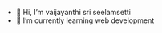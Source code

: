 - 👋 Hi, I’m vaijayanthi sri seelamsetti
- 🌱 I’m currently learning web development


<!---
vaijayanthisriseelamsetti/vaijayanthisriseelamsetti is a ✨ special ✨ repository because its `README.md` (this file) appears on your GitHub profile.
You can click the Preview link to take a look at your changes.
--->
